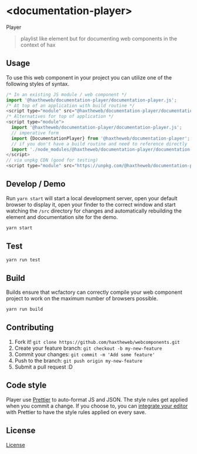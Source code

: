 # &lt;documentation-player&gt;

Player
> playlist like element but for documenting web components in the context of hax

## Usage
To use this web component in your project you can utilize one of the following styles of syntax.

```js
/* In an existing JS module / web component */
import '@haxtheweb/documentation-player/documentation-player.js';
/* At top of an application with build routine */
<script type="module" src="@haxtheweb/documentation-player/documentation-player.js"></script>
/* Alternatives for top of application */
<script type="module">
  import '@haxtheweb/documentation-player/documentation-player.js';
  // imperative form
  import {DocumentationPlayer} from '@haxtheweb/documentation-player';
  // if you don't have a build routine and need to reference directly
  import './node_modules/@haxtheweb/documentation-player/documentation-player.js';
</script>
// via unpkg CDN (good for testing)
<script type="module" src="https://unpkg.com/@haxtheweb/documentation-player/documentation-player.js"></script>
```

## Develop / Demo
Run `yarn start` will start a local development server, open your default browser to display it, open your finder to the correct window and start watching the `/src` directory for changes and automatically rebuilding the element and documentation site for the demo.
```bash
yarn start
```

## Test

```bash
yarn run test
```

## Build
Builds ensure that wcfactory can correctly compile your web component project to
work on the maximum number of browsers possible.
```bash
yarn run build
```

## Contributing

1. Fork it! `git clone https://github.com/haxtheweb/webcomponents.git`
2. Create your feature branch: `git checkout -b my-new-feature`
3. Commit your changes: `git commit -m 'Add some feature'`
4. Push to the branch: `git push origin my-new-feature`
5. Submit a pull request :D

## Code style

Player  use [Prettier][prettier] to auto-format JS and JSON.  The style rules get applied when you commit a change.  If you choose to, you can [integrate your editor][prettier-ed] with Prettier to have the style rules applied on every save.

[prettier]: https://github.com/prettier/prettier/
[prettier-ed]: https://github.com/prettier/prettier/#editor-integration
[polyserve]: https://github.com/Polymer/polyserve
[web-component-tester]: https://github.com/Polymer/web-component-tester

## License
[ License](http://opensource.org/licenses/)
